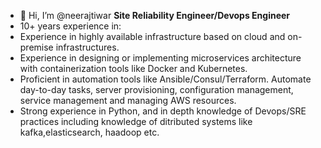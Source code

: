 - 👋 Hi, I’m @neerajtiwar
**Site Reliability Engineer/Devops Engineer**
 - 10+ years experience in:
- Experience in highly available infrastructure based on cloud and on-premise infrastructures.
- Experience in designing or implementing microservices architecture with containerization tools like Docker and
Kubernetes.
- Proficient in automation tools like Ansible/Consul/Terraform. Automate day-to-day tasks, server provisioning,
configuration management, service management and managing AWS resources.
- Strong experience in Python, and in depth knowledge of Devops/SRE practices including knowledge of ditributed
systems like kafka,elasticsearch, haadoop etc.

<!---
neerajtiwar/neerajtiwar is a ✨ special ✨ repository because its `README.md` (this file) appears on your GitHub profile.
You can click the Preview link to take a look at your changes.
--->
